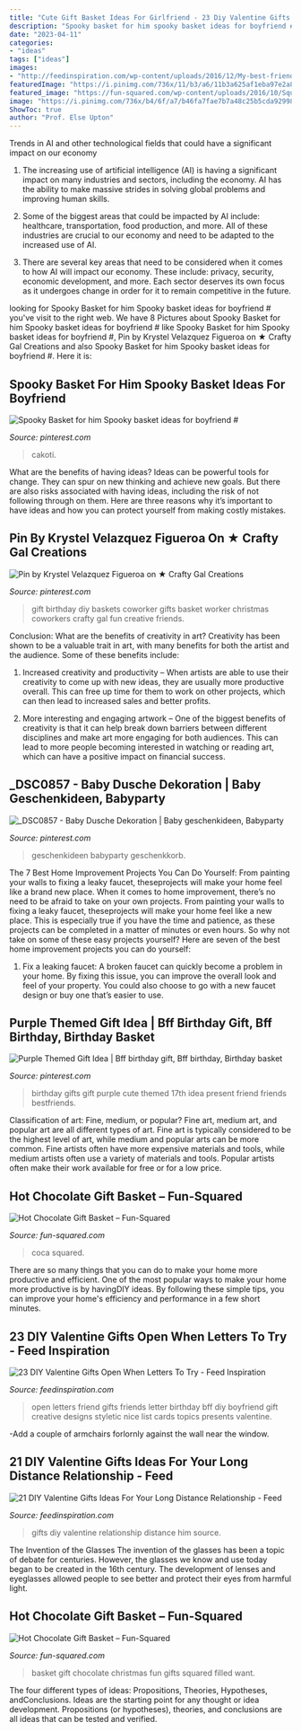 ```yaml
---
title: "Cute Gift Basket Ideas For Girlfriend - 23 Diy Valentine Gifts Open When Letters To Try"
description: "Spooky basket for him spooky basket ideas for boyfriend #"
date: "2023-04-11"
categories:
- "ideas"
tags: ["ideas"]
images:
- "http://feedinspiration.com/wp-content/uploads/2016/12/My-best-friends-open-when-letters.jpg"
featuredImage: "https://i.pinimg.com/736x/11/b3/a6/11b3a625af1eba97e2a897fb72cbd9ab.jpg"
featured_image: "https://fun-squared.com/wp-content/uploads/2016/10/SqueezetheJoyCokeChrismtasPresent-685x1024.jpg"
image: "https://i.pinimg.com/736x/b4/6f/a7/b46fa7fae7b7a48c25b5cda929985eec.jpg"
ShowToc: true
author: "Prof. Else Upton"
---
```



Trends in AI and other technological fields that could have a significant impact on our economy
1. The increasing use of artificial intelligence (AI) is having a significant impact on many industries and sectors, including the economy. AI has the ability to make massive strides in solving global problems and improving human skills.
2. Some of the biggest areas that could be impacted by AI include: healthcare, transportation, food production, and more. All of these industries are crucial to our economy and need to be adapted to the increased use of AI.

3. There are several key areas that need to be considered when it comes to how AI will impact our economy. These include: privacy, security, economic development, and more. Each sector deserves its own focus as it undergoes change in order for it to remain competitive in the future.


	

		
looking for Spooky Basket for him Spooky basket ideas for boyfriend # you've visit to the right web. We have 8 Pictures about Spooky Basket for him Spooky basket ideas for boyfriend # like Spooky Basket for him Spooky basket ideas for boyfriend #, Pin by Krystel Velazquez Figueroa on ★ Crafty Gal Creations and also Spooky Basket for him Spooky basket ideas for boyfriend #. Here it is:
		
    
## Spooky Basket For Him Spooky Basket Ideas For Boyfriend #

<img loading=lazy src="https://i.pinimg.com/736x/11/b3/a6/11b3a625af1eba97e2a897fb72cbd9ab.jpg" onerror="this.onerror=null;this.src='https://tse4.mm.bing.net/th?id=OIP.WTodXEjiIP7lj25BCgwg4QHaOt&amp;pid=15.1';" alt="Spooky Basket for him Spooky basket ideas for boyfriend #">

_Source: pinterest.com_

>cakoti. 

	

What are the benefits of having ideas?
Ideas can be powerful tools for change. They can spur on new thinking and achieve new goals. But there are also risks associated with having ideas, including the risk of not following through on them. Here are three reasons why it’s important to have ideas and how you can protect yourself from making costly mistakes.

    
## Pin By Krystel Velazquez Figueroa On ★ Crafty Gal Creations

<img loading=lazy src="https://i.pinimg.com/736x/d5/76/9c/d5769c741f1c8a39c3171eb7ed4321a6--diy-birthday-gift-birthday-gift-baskets.jpg" onerror="this.onerror=null;this.src='https://tse3.mm.bing.net/th?id=OIP.nShNIVtWo4TI3ONwhoaHGgHaJ4&amp;pid=15.1';" alt="Pin by Krystel Velazquez Figueroa on ★ Crafty Gal Creations">

_Source: pinterest.com_

>gift birthday diy baskets coworker gifts basket worker christmas coworkers crafty gal fun creative friends. 

	

Conclusion: What are the benefits of creativity in art?
Creativity has been shown to be a valuable trait in art, with many benefits for both the artist and the audience. Some of these benefits include:
1. Increased creativity and productivity – When artists are able to use their creativity to come up with new ideas, they are usually more productive overall. This can free up time for them to work on other projects, which can then lead to increased sales and better profits.

2. More interesting and engaging artwork – One of the biggest benefits of creativity is that it can help break down barriers between different disciplines and make art more engaging for both audiences. This can lead to more people becoming interested in watching or reading art, which can have a positive impact on financial success.


    
## _DSC0857 - Baby Dusche Dekoration | Baby Geschenkideen, Babyparty

<img loading=lazy src="https://i.pinimg.com/736x/b4/6f/a7/b46fa7fae7b7a48c25b5cda929985eec.jpg" onerror="this.onerror=null;this.src='https://tse4.mm.bing.net/th?id=OIP.zZoSZI5hsn5r16V9TJEt1gHaK0&amp;pid=15.1';" alt="_DSC0857 - Baby Dusche Dekoration | Baby geschenkideen, Babyparty">

_Source: pinterest.com_

>geschenkideen babyparty geschenkkorb. 

	

The 7 Best Home Improvement Projects You Can Do Yourself: From painting your walls to fixing a leaky faucet, theseprojects will make your home feel like a brand new place.
When it comes to home improvement, there’s no need to be afraid to take on your own projects. From painting your walls to fixing a leaky faucet, theseprojects will make your home feel like a new place. This is especially true if you have the time and patience, as these projects can be completed in a matter of minutes or even hours. So why not take on some of these easy projects yourself? Here are seven of the best home improvement projects you can do yourself: 
1. Fix a leaking faucet: A broken faucet can quickly become a problem in your home. By fixing this issue, you can improve the overall look and feel of your property. You could also choose to go with a new faucet design or buy one that’s easier to use.


    
## Purple Themed Gift Idea | Bff Birthday Gift, Bff Birthday, Birthday Basket

<img loading=lazy src="https://i.pinimg.com/736x/db/a3/99/dba399ce69ef9d338fa87d8469780539.jpg" onerror="this.onerror=null;this.src='https://tse4.mm.bing.net/th?id=OIP.SXIBPehEtY3fLq0IWs05oAHaJ3&amp;pid=15.1';" alt="Purple Themed Gift Idea | Bff birthday gift, Bff birthday, Birthday basket">

_Source: pinterest.com_

>birthday gifts gift purple cute themed 17th idea present friend friends bestfriends. 

	

Classification of art: Fine, medium, or popular?
Fine art, medium art, and popular art are all different types of art. Fine art is typically considered to be the highest level of art, while medium and popular arts can be more common. Fine artists often have more expensive materials and tools, while medium artists often use a variety of materials and tools. Popular artists often make their work available for free or for a low price.

    
## Hot Chocolate Gift Basket – Fun-Squared

<img loading=lazy src="https://fun-squared.com/wp-content/uploads/2016/10/SqueezetheJoyCokeChrismtasPresent-685x1024.jpg" onerror="this.onerror=null;this.src='https://tse1.mm.bing.net/th?id=OIP.JHnD8cx5I_LhqkLklMJpDAHaLE&amp;pid=15.1';" alt="Hot Chocolate Gift Basket – Fun-Squared">

_Source: fun-squared.com_

>coca squared. 

	

There are so many things that you can do to make your home more productive and efficient. One of the most popular ways to make your home more productive is by havingDIY ideas. By following these simple tips, you can improve your home's efficiency and performance in a few short minutes.

    
## 23 DIY Valentine Gifts Open When Letters To Try - Feed Inspiration

<img loading=lazy src="http://feedinspiration.com/wp-content/uploads/2016/12/My-best-friends-open-when-letters.jpg" onerror="this.onerror=null;this.src='https://tse4.mm.bing.net/th?id=OIP.DsY3t06dKj5jrG1B401NMwHaJ4&amp;pid=15.1';" alt="23 DIY Valentine Gifts Open When Letters To Try - Feed Inspiration">

_Source: feedinspiration.com_

>open letters friend gifts friends letter birthday bff diy boyfriend gift creative designs styletic nice list cards topics presents valentine. 

	

-Add a couple of armchairs forlornly against the wall near the window.

    
## 21 DIY Valentine Gifts Ideas For Your Long Distance Relationship - Feed

<img loading=lazy src="http://feedinspiration.com/wp-content/uploads/2016/12/Diy-Gifts-For-Him.jpg" onerror="this.onerror=null;this.src='https://tse3.mm.bing.net/th?id=OIP.rSoRMctrLxJJaGzx519IIwHaJ3&amp;pid=15.1';" alt="21 DIY Valentine Gifts Ideas For Your Long Distance Relationship - Feed">

_Source: feedinspiration.com_

>gifts diy valentine relationship distance him source. 

	

The Invention of the Glasses
The invention of the glasses has been a topic of debate for centuries. However, the glasses we know and use today began to be created in the 16th century. The development of lenses and eyeglasses allowed people to see better and protect their eyes from harmful light.

    
## Hot Chocolate Gift Basket – Fun-Squared

<img loading=lazy src="http://fun-squared.com/wp-content/uploads/2016/10/HotChocolateGiftBasketIdeas-721x1024.jpg" onerror="this.onerror=null;this.src='https://tse4.mm.bing.net/th?id=OIP.Wrvj8DqNEz88LK3pnnQ4sgHaKh&amp;pid=15.1';" alt="Hot Chocolate Gift Basket – Fun-Squared">

_Source: fun-squared.com_

>basket gift chocolate christmas fun gifts squared filled want. 

	

The four different types of ideas: Propositions, Theories, Hypotheses, andConclusions.
Ideas are the starting point for any thought or idea development. Propositions (or hypotheses), theories, and conclusions are all ideas that can be tested and verified.

